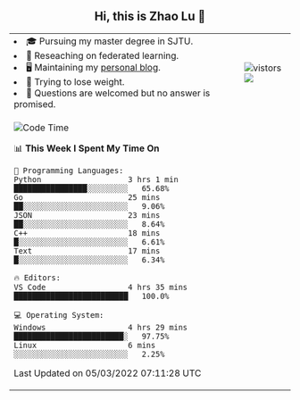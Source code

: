 <h2 align="center"> Hi, this is Zhao Lu 👋</h2>

<table style="overflow:hidden;">
    <tr> 
        <td>
            <li>🎓 Pursuing my master degree in SJTU.</li>
            <li>🌱 Reseaching on federated learning.</li>
            <li>🖥️ Maintaining my <a href="https://ifarewell.xyz">personal blog</a>.</li>
            <li>💪 Trying to lose weight.</li>
            <li>💬 Questions are welcomed but no answer is promised.</li> 
        </td>
        <td>
            <img src="https://visitor-badge.glitch.me/badge?page_id=ifarewell" alt="vistors" />
        <br>
          <img src="https://github-readme-stats.vercel.app/api?username=ifarewell&theme=graywhite&hide=prs,contribs&show_icons=true&hide_border=true&icon_color=CE1D2D&text_color=718096&bg_color=ffffff&hide_title=true" />
        </td>
    </tr>
    <tr>
        <td colspan="2">
            
<!--START_SECTION:waka-->
![Code Time](http://img.shields.io/badge/Code%20Time-104%20hrs%2016%20mins-blue)

📊 **This Week I Spent My Time On** 

```text
💬 Programming Languages: 
Python                   3 hrs 1 min         ████████████████░░░░░░░░░   65.68% 
Go                       25 mins             ██░░░░░░░░░░░░░░░░░░░░░░░   9.06% 
JSON                     23 mins             ██░░░░░░░░░░░░░░░░░░░░░░░   8.64% 
C++                      18 mins             █░░░░░░░░░░░░░░░░░░░░░░░░   6.61% 
Text                     17 mins             █░░░░░░░░░░░░░░░░░░░░░░░░   6.34%

🔥 Editors: 
VS Code                  4 hrs 35 mins       █████████████████████████   100.0%

💻 Operating System: 
Windows                  4 hrs 29 mins       ████████████████████████░   97.75% 
Linux                    6 mins              ░░░░░░░░░░░░░░░░░░░░░░░░░   2.25%

```


 Last Updated on 05/03/2022 07:11:28 UTC
<!--END_SECTION:waka-->
            
</td></tr>
</table>

